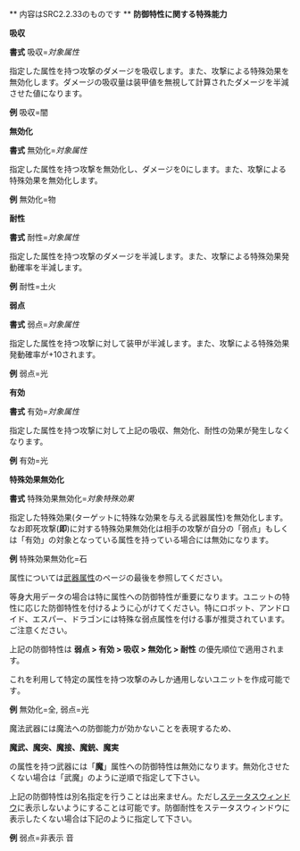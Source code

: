 ** 内容はSRC2.2.33のものです **
**防御特性に関する特殊能力**

**吸収**

**書式** 吸収=*対象属性*

指定した属性を持つ攻撃のダメージを吸収します。また、攻撃による特殊効果を無効化します。ダメージの吸収量は装甲値を無視して計算されたダメージを半減させた値になります。

**例** 吸収=闇

**無効化**

**書式** 無効化=*対象属性*

指定した属性を持つ攻撃を無効化し、ダメージを0にします。また、攻撃による特殊効果を無効化します。

**例** 無効化=物

**耐性**

**書式** 耐性=*対象属性*

指定した属性を持つ攻撃のダメージを半減します。また、攻撃による特殊効果発動確率を半減します。

**例** 耐性=土火

**弱点**

**書式** 弱点=*対象属性*

指定した属性を持つ攻撃に対して装甲が半減します。また、攻撃による特殊効果発動確率が+10されます。

**例** 弱点=光

**有効**

**書式** 有効=*対象属性*

指定した属性を持つ攻撃に対して上記の吸収、無効化、耐性の効果が発生しなくなります。

**例** 有効=光

**特殊効果無効化**

**書式** 特殊効果無効化=*対象特殊効果*

指定した特殊効果(ターゲットに特殊な効果を与える武器属性)を無効化します。なお即死攻撃(**即**)に対する特殊効果無効化は相手の攻撃が自分の「弱点」もしくは「有効」の対象となっている属性を持っている場合には無効になります。

**例** 特殊効果無効化=石

属性については[武器属性](武器属性.md)のページの最後を参照してください｡

等身大用データの場合は特に属性への防御特性が重要になります。ユニットの特性に応じた防御特性を付けるように心がけてください。特にロボット、アンドロイド、エスパー、ドラゴンには特殊な弱点属性を付ける事が推奨されています。ご注意ください。

上記の防御特性は **弱点 &gt; 有効 &gt; 吸収 &gt; 無効化 &gt; 耐性** の優先順位で適用されます。

これを利用して特定の属性を持つ攻撃のみしか通用しないユニットを作成可能です｡

**例** 無効化=全, 弱点=光

魔法武器には魔法への防御能力が効かないことを表現するため､

**魔武、魔突、魔接、魔銃、魔実**

の属性を持つ武器には「**魔**」属性への防御特性は無効になります。無効化させたくない場合は「武魔」のように逆順で指定して下さい。

上記の防御特性は別名指定を行うことは出来ません。ただし[ステータスウィンドウ](ステータスウインドウ.md)に表示しないようにすることは可能です。防御耐性をステータスウィンドウに表示したくない場合は下記のように指定して下さい｡

**例** 弱点=非表示 音
